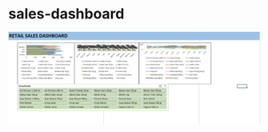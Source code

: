 # sales-dashboard
<img src="https://github.com/zareee12/sales-dashboard/blob/main/sales%20dashboard.png">

